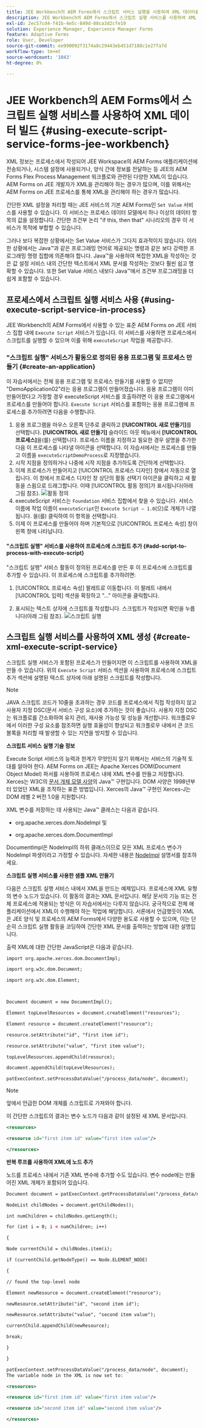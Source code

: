 ```yaml
---
title: JEE Workbench의 AEM Forms에서 스크립트 서비스 실행을 사용하여 XML 데이터를 작성하는 방법
description: JEE Workbench의 AEM Forms에서 스크립트 실행 서비스를 사용하여 XML 데이터 빌드
exl-id: 2ec57cd4-f41b-4e5c-849d-88ca3d2cfe19
solution: Experience Manager, Experience Manager Forms
feature: Adaptive Forms
role: User, Developer
source-git-commit: ee990092f3174a8c29443eb451d7188c1e27fa7d
workflow-type: tm+mt
source-wordcount: '1043'
ht-degree: 0%

---
```


# JEE Workbench의 AEM Forms에서 스크립트 실행 서비스를 사용하여 XML 데이터 빌드 {#using-execute-script-service-forms-jee-workbench}

XML 정보는 프로세스에서 작성되어 JEE Workspace의 AEM Forms 애플리케이션에 전송되거나, 시스템 설정에 사용되거나, 양식 간에 정보를 전달하는 등 JEE의 AEM Forms Flex Process Management 워크플로와 관련된 다양한 XML이 있습니다. AEM Forms on JEE 개발자가 XML을 관리해야 하는 경우가 많으며, 이를 위해서는 AEM Forms on JEE 프로세스를 통해 XML을 관리해야 하는 경우가 많습니다.

간단한 XML 설정을 처리할 때는 JEE 서비스의 기본 AEM Forms인 `Set Value` 서비스를 사용할 수 있습니다. 이 서비스는 프로세스 데이터 모델에서 하나 이상의 데이터 항목의 값을 설정합니다. 간단한 조건부 논리 &quot;if this, then that&quot; 시나리오의 경우 이 서비스가 목적에 부합할 수 있습니다.

그러나 보다 복잡한 상황에서는 Set Value 서비스가 그다지 효과적이지 않습니다. 이러한 상황에서는 Java™과 같은 프로그래밍 언어로 제공되는 명령과 같은 보다 강력한 프로그래밍 명령 집합에 의존해야 합니다. Java™을 사용하여 복잡한 XML을 작성하는 것은 값 설정 서비스 내의 간단한 텍스트에서 XML 문서를 작성하는 것보다 훨씬 쉽고 명확할 수 있습니다. 또한 Set Value 서비스 내보다 Java™에서 조건부 프로그래밍을 더 쉽게 포함할 수 있습니다.

## 프로세스에서 스크립트 실행 서비스 사용 {#using-execute-script-service-in-process}

JEE Workbench의 AEM Forms에서 사용할 수 있는 표준 AEM Forms on JEE 서비스 집합 내에 `Execute Script` 서비스가 있습니다. 이 서비스를 사용하면 프로세스에서 스크립트를 실행할 수 있으며 이를 위해 `executeScript` 작업을 제공합니다.

### &quot;스크립트 실행&quot; 서비스가 활동으로 정의된 응용 프로그램 및 프로세스 만들기 {#create-an-application}

이 자습서에서는 전체 응용 프로그램 및 프로세스 만들기를 사용할 수 없지만 &quot;DemoApplication02&quot;라는 응용 프로그램이 만들어졌습니다. 응용 프로그램이 이미 만들어졌다고 가정할 경우 executeScript 서비스를 호출하려면 이 응용 프로그램에서 프로세스를 만들어야 합니다. `Execute Script` 서비스를 포함하는 응용 프로그램에 프로세스를 추가하려면 다음을 수행합니다.

1. 응용 프로그램을 마우스 오른쪽 단추로 클릭하고 **[!UICONTROL 새로 만들기]**&#x200B;를 선택합니다. **[!UICONTROL 새로 만들기]** 슬라이드 아웃 메뉴에서 **[!UICONTROL 프로세스]**&#x200B;을(를) 선택합니다. 프로세스 이름을 지정하고 필요한 경우 설명을 추가한 다음 이 프로세스를 나타낼 아이콘을 선택합니다. 이 자습서에서는 프로세스를 만들고 이름을 `executeScriptDemoProcess`로 지정했습니다.
1. 시작 지점을 정의하거나 나중에 시작 지점을 추가하도록 간단하게 선택합니다.
1. 이제 프로세스가 만들어지고 [!UICONTROL 프로세스 디자인] 창에서 자동으로 열립니다. 이 창에서 프로세스 디자인 창 상단의 활동 선택기 아이콘을 클릭하고 새 활동을 스윔으로 드래그합니다. 이때 [!UICONTROL 활동 정의]가 표시됩니다(아래 그림 참조).
   ![활동 정의](assets/define-activity.jpg)
1. executeScript 서비스는 `Foundation` 서비스 집합에서 찾을 수 있습니다. 서비스 이름에 작업 이름이 `executeScript`인 `Execute Script – 1.0`(으)로 개체가 나열됩니다. 을(를) 클릭하여 이 항목을 선택합니다.
1. 이제 이 프로세스를 만들어야 하며 기본적으로 [!UICONTROL 프로세스 속성] 창이 왼쪽 창에 나타납니다.

#### &quot;스크립트 실행&quot; 서비스를 사용하여 프로세스에 스크립트 추가 {#add-script-to-process-with-execute-script}

&quot;스크립트 실행&quot; 서비스 활동이 정의된 프로세스를 만든 후 이 프로세스에 스크립트를 추가할 수 있습니다. 이 프로세스에 스크립트를 추가하려면:

1. [!UICONTROL 프로세스 속성] 팔레트로 이동합니다. 이 팔레트 내에서 [!UICONTROL 입력] 섹션을 확장하고 &quot;...&quot; 아이콘을 클릭합니다.

1. 표시되는 텍스트 상자에 스크립트를 작성합니다. 스크립트가 작성되면 확인을 누릅니다(아래 그림 참조).
   ![스크립트 실행](assets/execute-script.jpg)

## 스크립트 실행 서비스를 사용하여 XML 생성 {#create-xml-execute-script-service}

스크립트 실행 서비스가 포함된 프로세스가 만들어지면 이 스크립트를 사용하여 XML을 만들 수 있습니다. 위의 `Execute Script` 서비스 섹션을 사용하여 프로세스에 스크립트 추가 섹션에 설명된 텍스트 상자에 아래 설명된 스크립트를 작성합니다.

>[!NOTE]
>
> JAVA 스크립트 코드가 10줄을 초과하는 경우 코드를 프로세스에서 직접 작성하지 않고 사용자 지정 DSC(문서 서비스 구성 요소)에 추가하는 것이 좋습니다. 사용자 지정 DSC는 워크플로를 간소화하여 유지 관리, 재사용 가능성 및 성능을 개선합니다. 워크플로우에서 이러한 구성 요소를 참조하면 실행 효율성이 향상되고 워크플로우 내에서 큰 코드 블록을 처리할 때 발생할 수 있는 지연을 방지할 수 있습니다.

**스크립트 서비스 실행 기술 정보**

Execute Script 서비스의 능력과 한계가 무엇인지 알기 위해서는 서비스의 기술적 토대를 알아야 한다. AEM Forms on JEE는 Apache Xerces DOM(Document Object Model) 파서를 사용하여 프로세스 내에 XML 변수를 만들고 저장합니다. Xerces는 W3C의 [문서 개체 모델 사양](https://dom.spec.whatwg.org/)의 Java™ 구현입니다. DOM 사양은 1998년부터 있었던 XML을 조작하는 표준 방법입니다. Xerces의 Java™ 구현인 Xerces-J는 DOM 레벨 2 버전 1.0을 지원합니다.

XML 변수를 저장하는 데 사용되는 Java™ 클래스는 다음과 같습니다.

* org.apache.xerces.dom.NodeImpl 및

* org.apache.xerces.dom.DocumentImpl

DocumentImpl은 NodeImpl의 하위 클래스이므로 모든 XML 프로세스 변수가 NodeImpl 파생이라고 가정할 수 있습니다. 자세한 내용은 [NodeImpl](https://xerces.apache.org/xerces-j/apiDocs/org/apache/xerces/dom/NodeImpl.html) 설명서를 참조하세요.

**스크립트 실행 서비스를 사용한 샘플 XML 만들기**

다음은 스크립트 실행 서비스 내에서 XML을 만드는 예제입니다. 프로세스에 XML 유형의 변수 노드가 있습니다. 이 활동의 결과는 XML 문서입니다. 해당 문서의 기능 또는 전체 프로세스에 적용되는 방식은 이 자습서에서는 다루지 않습니다. 궁극적으로 전체 애플리케이션에서 XML이 수행해야 하는 작업에 해당합니다. 서론에서 언급했듯이 XML은 JEE 양식 및 프로세스의 AEM Forms에서 다양한 용도로 사용할 수 있으며, 이는 단순히 스크립트 실행 활동을 코딩하여 간단한 XML 문서를 출력하는 방법에 대한 설명입니다.

출력 XML에 대한 간단한 JavaScript은 다음과 같습니다.

```xml
import org.apache.xerces.dom.DocumentImpl;

import org.w3c.dom.Document;

import org.w3c.dom.Element;



Document document = new DocumentImpl();

Element topLevelResources = document.createElement("resources");

Element resource = document.createElement("resource");

resource.setAttribute("id", "first item id");

resource.setAttribute("value", "first item value");

topLevelResources.appendChild(resource);

document.appendChild(topLevelResources);

patExecContext.setProcessDataValue("/process_data/node", document);
```

>[!NOTE]
>
>앞에서 언급한 DOM 개체를 스크립트로 가져와야 합니다.

이 간단한 스크립트의 결과는 변수 노드가 다음과 같이 설정된 새 XML 문서입니다.

```xml
<resources>

<resource id="first item id" value="first item value"/>

</resources>
```

**반복 루프를 사용하여 XML에 노드 추가**

노드를 프로세스 내에서 기존 XML 변수에 추가할 수도 있습니다. 변수 node에는 만들어진 XML 개체가 포함되어 있습니다.

```xml
Document document = patExecContext.getProcessDataValue("/process_data/node");

NodeList childNodes = document.getChildNodes();

int numChildren = childNodes.getLength();

for (int i = 0; i < numChildren; i++)

{

Node currentChild = childNodes.item(i);

if (currentChild.getNodeType() == Node.ELEMENT_NODE)

{

// found the top-level node

Element newResource = document.createElement("resource");

newResource.setAttribute("id", "second item id");

newResource.setAttribute("value", "second item value");

currentChild.appendChild(newResource);

break;

}

}

patExecContext.setProcessDataValue("/process_data/node", document);
The variable node in the XML is now set to:

<resources> 

<resource id="first item id" value="first item value"/> 

<resource id="second item id" value="second item value"/> 

</resources>
```
